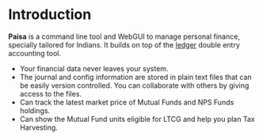 # Introduction

**Paisa** is a command line tool and WebGUI to manage personal
finance, specially tailored for Indians. It builds on top of the
[ledger](https://www.ledger-cli.org/) double entry accounting tool.

* Your financial data never leaves your system.
* The journal and config information are stored in plain text files
  that can be easily version controlled. You can collaborate with
  others by giving access to the files.
* Can track the latest market price of Mutual Funds and NPS Funds
  holdings.
* Can show the Mutual Fund units eligible for LTCG and help you plan
  Tax Harvesting.
